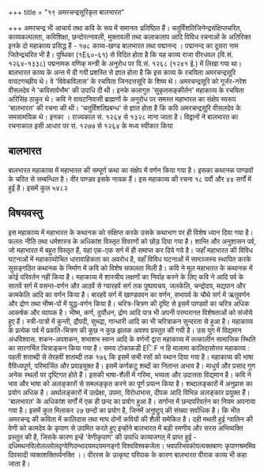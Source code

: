 +++
title = "१९ अमरचन्द्रसूरिकृत बालभारत"

+++
अमरचन्द्र भी आचार्य तथा कवि के रूप में समानतः प्रतिष्ठित हैं। चतुर्विंशतिजिनेन्द्रसंक्षिप्तचरित, काव्यकल्पलता, कविशिक्षा, छन्दोरत्नावली, मुक्तावली तथा कलाकलाप आदि विविध रचनाओं के अतिरिक्त इनके दो महाकाव्य प्रसिद्ध हैं -
  १७८
काव्य-खण्ड
बालभारत तथा पद्मानन्द । पद्मानन्द का दूसरा नाम जितेन्द्रचरित भी है। पुष्धिका (१E६०-६१) से विदित होता है कि यह काव्य राजा वीरधवल (वि.सं. १२६४-१३३८) पद्मनामक वणिक् मन्त्री के अनुरोध पर वि.सं. १२६८ (१२४१ ई.) में लिखा गया था।
बालभारत काव्य के अन्त में दी गयी प्रशस्ति से ज्ञात होता है कि इस काव्य के रचयिता अमरचन्द्रसूरि वायटगच्छीय थे। वे 'विवेकविलास' के रचयिता जिनदत्तसूरि के शिष्य थे। अमरचन्द्रसूरि को गूर्जर-नरेश वीसलदेव ने 'कविसार्वभौम' की उपाधि दी थी। इनके कलागुरु 'सुकृतसङ्कीर्तन' महाकाव्य के रचयिता अरिसिंह ठाकुर थे। कवि ने वायटनिवासी ब्राह्मणों के अनुरोध पर समस्त महाभारत का संक्षेप स्वरूप 'बालभारत' की रचना की थी। 'चतुर्विंशतिप्रबन्ध' से ज्ञात होता है कि कवि अमरचन्द्रसूरि वीसलदेव के समसामयिक थे। इनका । राज्यकाल सं. १२६४ से १३२८ माना जाता है। विद्वानों ने बालभारत का रचनाकाल इसी आधार पर सं. १२७७ से १२६४ के मध्य स्वीकार किया
## बालभारत  
बालभारत महाकाव्य में महाभारत की सम्पूर्ण कथा का संक्षेप में वर्णन किया गया है। इसका कथानक पाण्डवों के चरित से सम्बन्धित है। वीर पाण्डव इसके नायक हैं। इस महाकाव्य की रचना १८ पर्वो और ४४ सर्गों में हुई है। इसमें कुल ५४८२
## विषयवस्तु
इस महाकाव्य में महाभारत के कथानक को संक्षिप्त करके उसके कथाभाग पर ही विशेष ध्यान दिया गया है। फलतः नीति तथा धर्मशास्त्र के अधिकांश विस्तृत विवरणों को छोड़ दिया गया है। शान्ति और अनुशासन पर्व, जो महाभारत में बहुत विस्तृत हैं, यहां एक-एक सर्ग में ही समाप्त कर दिये गये है। जहाँ महाभारत की विविध घटनाओं में महाकाव्योचित धारावाहिकता का अवरोध है, वहाँ विविध घटनाओं में सामञ्जस्य स्थापित करके सुसङ्गठित कथानक के निर्माण में कवि को विशेष सफलता मिली है। कवि ने मूल महाभारत के कथानक में कोई परिवर्तन नहीं किया है। महाकाव्य में शास्त्रीय लक्षणों का निर्वाह करने के लिए कवि ने आदि पर्व के सातवें सर्ग में वसन्त-वर्णन और आठवें से ग्यारहवें सर्ग तक पुष्पावचय, जलकेलि, चन्द्रोदय, मद्यपान और कामकेलि आदि का वर्णन किया है। बारहवें सर्ग में खाण्डववन का वर्णन, सभापर्व के चौथे सर्ग में ऋतुवर्णन और द्रोण तथा भीष्म-पों में युद्ध-वर्णन किया है। चरित्र-चित्रण की दृष्टि से इसमें पाण्डवों का चरित्र अधिक आकर्षक और व्यापक है। भीष्म, कर्ण, दुर्योधन, द्रोण आदि पात्र भी अपनी परम्परागत विशेषताओं को संजोये हुए हैं। स्त्री-पात्रों में कुन्ती, द्रौपदी, सुभद्रा, गान्धारी आदि का भी चरित्राकन सुन्दरता से हुआ है। महाकाव्य के प्रत्येक पर्व में प्रकति-चित्रण की कुछ न कुछ झलक अवश्य प्रस्तुत की गयी है। उस युग में विद्यमान अंधविश्वास. शकन-अपशकन, शभाशभ स्वप्न आदि के वर्णनों द्वारा महाकाव्य में तत्कालीन सामाजिक स्थिति का सारगर्भित चित्राङ्कन किया गया है। समय
  टोकाकडी EिF न हि मालामा
कालिदासोत्तर महाकाव्य : पहली शताब्दी से तेरहवीं शताब्दी तक
१७६ कि इसमें सभी रसों को स्थान दिया गया है। महाकाव्य की भाषा वैविध्यपूर्ण, परिमार्जित और प्रवाहयुक्त है। इसमें कर्णकटु शब्दों का नितान्त अभाव है। माधुर्य और प्रसाद गुण अनेक स्थलों पर दृष्टिगत होते हैं। इसकी भाषा-शैली में गरिमा, भव्यता और उदात्तता विद्यमान है। कवि ने भाव और भाषा को अलङ्कारों से समलङ्कृत करने का पूर्ण प्रयत्न किया है। शब्दालङ्कारों में अनुप्रास का प्रयोग अधिक है। अर्थालङ्कारों में उत्प्रेक्षा, उपमा, विरोधाभास, दीपक आदि विभिन्न अलङ्कार प्रयुक्त हैं। 'बालभारत' के अधिकांश सर्गों में एक ही छन्द का प्रयोग हुआ है। सर्गान्त में छन्दपरिवर्तन का नियम अपनाया गया है। इसमें कुल मिलाकर २७ छन्दों का प्रयोग है, जिनमें अनुष्टुप् की संख्या सर्वाधिक है। कि भीत अमरचन्द्र की कविता में कालिदास तथा माघ दोनों कवियों की शैली समेकित है। दही मथती हुई ग्वालिन की वेणी को कामदेव के कृपाण से उपमित करते हुए इन्होंने बालभारत में बड़ी रमणीय और सरस अभिव्यक्ति प्रस्तुत की है, जिसके कारण इन्हें 'वेणीकृपाण' की उपाधि काव्यजगत् में प्राप्त हुई -
दधिमथनविलोलल्लोलदृग्वेणिदम्भादयमदयमनङ्गो विश्वविश्वकजेता। भवपरिभवकोपत्यक्तबाणः कृपाणश्रममिव दिवसादी व्यक्तशक्तिर्व्यनक्ति ।।
वीररस के उत्कृष्ट परिपाक के कारण बालभारत वीराक काव्य भी कहा जाता है।

